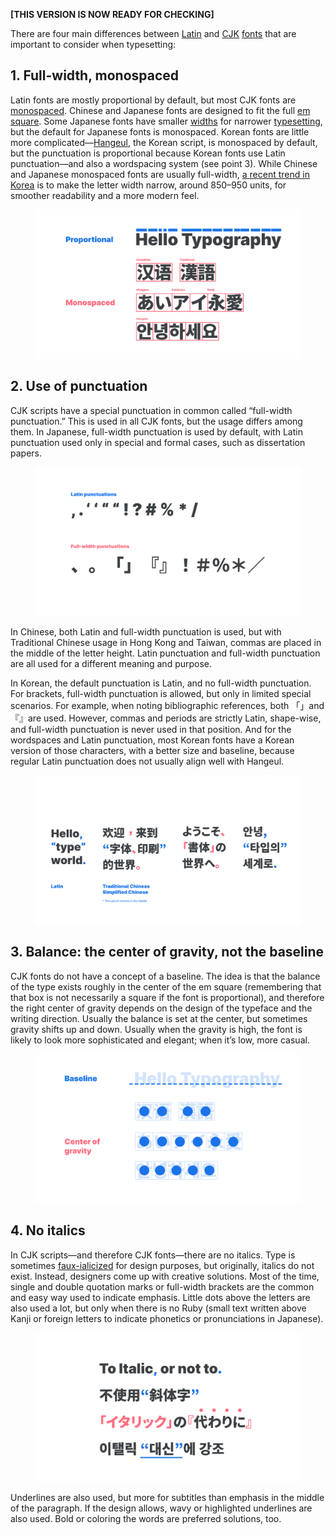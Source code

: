**[THIS VERSION IS NOW READY FOR CHECKING]**

There are four main differences between [Latin](/glossary/latin) and [CJK](/glossary/cjk) [fonts](/glossary/font) that are important to  consider when typesetting:

## 1. Full-width, monospaced

Latin fonts are mostly proportional by default, but most CJK fonts are [monospaced](/glossary/monospaced). Chinese and Japanese fonts are designed to fit the full [em square](/glossary/em). Some Japanese fonts have smaller [widths](/glossary/width) for narrower [typesetting](/glossary/typesetting), but the default for Japanese fonts is monospaced. Korean fonts are little more complicated—[Hangeul](/designing_hangeul), the Korean script, is monospaced by default, but the punctuation is proportional because Korean fonts use Latin punctuation—and also a wordspacing system (see point 3). While Chinese and Japanese monospaced fonts are usually full-width, [a recent trend in Korea](/lesson/the_evolution_of_hangeul_type_design) is to make the letter width narrow, around 850–950 units, for smoother readability and a more modern feel. 

<figure>

![Proportional Latin and monospaced Japanese](images/01.svg)

</figure>

## 2. Use of punctuation

CJK scripts have a special punctuation in common called “full-width punctuation.” This is used in all CJK fonts, but the usage differs among them. In Japanese, full-width punctuation is used by default, with Latin punctuation used only in special and formal cases, such as dissertation papers. 

<figure>

![Comparison of Latin and full-width punctuations](images/02.svg)

</figure>

In Chinese, both Latin and full-width punctuation is used, but with Traditional Chinese usage in Hong Kong and Taiwan, commas are placed in the middle of the letter height. Latin punctuation and full-width punctuation are all used for a different meaning and purpose.

In Korean, the default punctuation is Latin, and no full-width punctuation. For brackets, full-width punctuation is allowed, but only in limited special scenarios. For example, when noting bibliographic references, both 「」and『』are used. However, commas and periods are strictly Latin, shape-wise, and full-width punctuation is never used in that position. And for the wordspaces and Latin punctuation, most Korean fonts have a Korean version of those characters, with a better size and baseline, because regular Latin punctuation does not usually align well with Hangeul.

<figure>

![Comparison of Latin and CJK punctuations](images/03.svg)

</figure>

## 3. Balance: the center of gravity, not the baseline

CJK fonts do not have a concept of a baseline. The idea is that the balance of the type exists roughly in the center of the em square (remembering that that box is not necessarily a square if the font is proportional), and therefore the right center of gravity depends on the design of the typeface and the writing direction. Usually the balance is set at the center, but sometimes gravity shifts up and down. Usually when the gravity is high, the font is likely to look more sophisticated and elegant; when it’s low, more casual.

<figure>

![Latin is based on the baseline, CJK is based on the center of gravity](images/04.svg)

</figure>

## 4. No italics

In CJK scripts—and therefore CJK fonts—there are no italics. Type is sometimes [faux-ialicized](/glossary/faux_fake_pseudo_synthesized) for design purposes, but originally, italics do not exist. Instead, designers come up with creative solutions. Most of the time, single and double quotation marks or full-width brackets are the common and easy way used to indicate emphasis. Little dots above the letters are also used a lot, but only when there is no Ruby (small text written above Kanji or foreign letters to indicate phonetics or pronunciations in Japanese). 

<figure>

![How CJKs use different emphasis instead of the italics](images/05.svg)

</figure>

Underlines are also used, but more for subtitles than emphasis in the middle of the paragraph. If the design allows, wavy or highlighted underlines are also used. Bold or coloring the words are preferred solutions, too.
